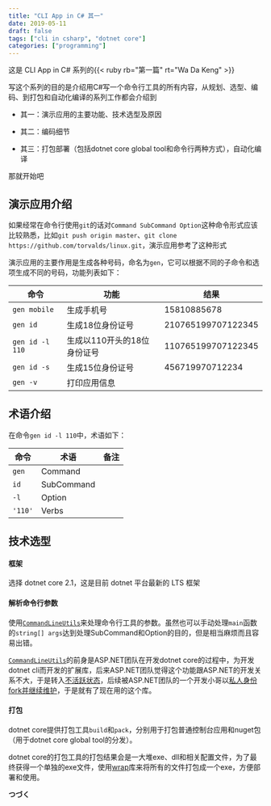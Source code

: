 ```yaml
---
title: "CLI App in C# 其一"
date: 2019-05-11
draft: false
tags: ["cli in csharp", "dotnet core"]
categories: ["programming"]
---
```


这是 CLI App in C# 系列的{{< ruby rb="第一篇" rt="Wa Da Keng" >}}

写这个系列的目的是介绍用C#写一个命令行工具的所有内容，从规划、选型、编码、到打包和自动化编译的系列工作都会介绍到

+ 其一：演示应用的主要功能、技术选型及原因

+ 其二：编码细节

+ 其三：打包部署（包括dotnet core global tool和命令行两种方式），自动化编译

那就开始吧

## 演示应用介绍

如果经常在命令行使用`git`的话对`Command SubCommand Option`这种命令形式应该比较熟悉，比如`git push origin master`、`git clone https://github.com/torvalds/linux.git`，演示应用参考了这种形式

演示应用的主要作用是生成各种号码，命名为`gen`，它可以根据不同的子命令和选项生成不同的号码，功能列表如下：

|命令|功能|结果|
|----|----|----|
|`gen mobile`|生成手机号|15810885678|
|`gen id`|生成18位身份证号|210765199707122345|
|`gen id -l 110`|生成以110开头的18位身份证号|110765199707122345|
|`gen id -s`|生成15位身份证号|456719970712234|
|`gen -v`|打印应用信息||

## 术语介绍

在命令`gen id -l 110`中，术语如下：

|命令|术语|备注|
|----|----|----|
|`gen`|Command||
|`id`|SubCommand||
|`-l`|Option||
|`'110'`|Verbs||

## 技术选型

#### 框架

选择 dotnet core 2.1，这是目前 dotnet 平台最新的 LTS 框架


#### 解析命令行参数 

使用[`CommandLineUtils`](https://github.com/natemcmaster/CommandLineUtils)来处理命令行工具的参数。虽然也可以手动处理`main`函数的`string[] args`达到处理SubCommand和Option的目的，但是相当麻烦而且容易出错。

[`CommandLineUtils`](https://github.com/natemcmaster/CommandLineUtils)的前身是ASP.NET团队在开发dotnet core的过程中，为开发dotnet cli而开发的扩展库，后来ASP.NET团队觉得这个功能跟ASP.NET的开发关系不大，于是转入[不活跃状态](https://github.com/aspnet/Extensions/issues/257#issuecomment-322623120)，后续被ASP.NET团队的一个开发小哥以[私人身份fork并继续维护](https://github.com/aspnet/Extensions/issues/257#issuecomment-326726754)，于是就有了现在用的这个库。

#### 打包

dotnet core提供打包工具`build`和`pack`，分别用于打包普通控制台应用和nuget包（用于dotnet core global tool的分发）。

dotnet core的打包工具的打包结果会是一大堆exe、dll和相关配置文件，为了最终获得一个单独的exe文件，使用[wrap](https://github.com/dgiagio/warp)库来将所有的文件打包成一个exe，方便部署和使用。

**つづく** 
